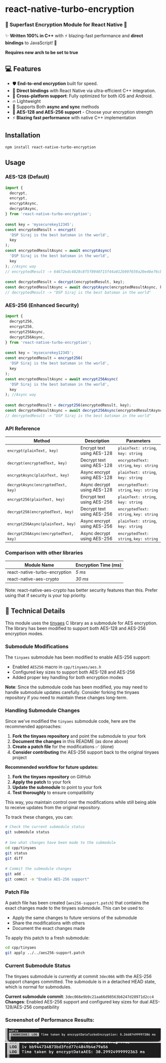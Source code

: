 # react-native-turbo-encryption

### 🚀 Superfast Encryption Module for React Native 🔐

✨ **Written 100% in C++** with ⚡ blazing-fast performance and **direct bindings** to JavaScript! 🚀

**Requires new arch to be set to true**

## 💻 Features

- 🛡️ **End-to-end encryption** built for speed.
- 🔗 **Direct bindings** with React Native via ultra-efficient C++ integration.
- 📱 **Cross-platform support**: Fully optimized for both iOS and Android.
- 🔥 Lightweight
- 🚀 Supports Both **async and sync** methods
- 🔐 **AES-128 and AES-256 support** - Choose your encryption strength
- ⚡ **Blazing fast performance** with native C++ implementation

## Installation

```sh
npm install react-native-turbo-encryption
```

## Usage

### AES-128 (Default)

```js
import {
  decrypt,
  encrypt,
  encryptAsync,
  decryptAsync,
} from 'react-native-turbo-encryption';

const key = 'mysecurekey12345';
const encryptedResult = encrypt(
  'DSP Siraj is the best batsman in the world',
  key
);
const encryptedResultAsync = await encryptAsync(
  'DSP Siraj is the best batsman in the world',
  key
); //Async way
// encryptedResult -> 64672edc4828c8f5f8940715f44a012b90f659a20e46e76cb9731348ea6ff408b60198054da3e49ba3d566634fa122e6

const decryptedResult = decrypt(encryptedResult, key);
const decryptedResultAsync = await decryptAsync(encryptedResultAsync, key); //Async way
// decryptedResult -> "DSP Siraj is the best batsman in the world"
```

### AES-256 (Enhanced Security)

```js
import {
  decrypt256,
  encrypt256,
  encrypt256Async,
  decrypt256Async,
} from 'react-native-turbo-encryption';

const key = 'mysecurekey12345';
const encryptedResult = encrypt256(
  'DSP Siraj is the best batsman in the world',
  key
);
const encryptedResultAsync = await encrypt256Async(
  'DSP Siraj is the best batsman in the world',
  key
); //Async way

const decryptedResult = decrypt256(encryptedResult, key);
const decryptedResultAsync = await decrypt256Async(encryptedResultAsync, key); //Async way
// decryptedResult -> "DSP Siraj is the best batsman in the world"
```

### API Reference

| Method                                | Description                 | Parameters                             |
| ------------------------------------- | --------------------------- | -------------------------------------- |
| `encrypt(plainText, key)`             | Encrypt text using AES-128  | `plainText: string`, `key: string`     |
| `decrypt(encryptedText, key)`         | Decrypt text using AES-128  | `encryptedText: string`, `key: string` |
| `encryptAsync(plainText, key)`        | Async encrypt using AES-128 | `plainText: string`, `key: string`     |
| `decryptAsync(encryptedText, key)`    | Async decrypt using AES-128 | `encryptedText: string`, `key: string` |
| `encrypt256(plainText, key)`          | Encrypt text using AES-256  | `plainText: string`, `key: string`     |
| `decrypt256(encryptedText, key)`      | Decrypt text using AES-256  | `encryptedText: string`, `key: string` |
| `encrypt256Async(plainText, key)`     | Async encrypt using AES-256 | `plainText: string`, `key: string`     |
| `decrypt256Async(encryptedText, key)` | Async decrypt using AES-256 | `encryptedText: string`, `key: string` |

### Comparison with other libraries

| **Module Name**               | **Encryption Time (ms)** |
| ----------------------------- | ------------------------ |
| react-native-turbo-encryption | _5 ms_                   |
| react-native-aes-crypto       | _30 ms_                  |

Note: react-native-aes-crypto has better security features than this. Prefer using that if security is your top priority.

## 🔧 Technical Details

This module uses the [tinyaes](https://github.com/kokke/tiny-AES-C) C library as a submodule for AES encryption. The library has been modified to support both AES-128 and AES-256 encryption modes.

### Submodule Modifications

The `tinyaes` submodule has been modified to enable AES-256 support:

- Enabled `AES256` macro in `cpp/tinyaes/aes.h`
- Configured key sizes to support both AES-128 and AES-256
- Added proper key handling for both encryption modes

**Note**: Since the submodule code has been modified, you may need to handle submodule updates carefully. Consider forking the tinyaes repository if you need to maintain these changes long-term.

### Handling Submodule Changes

Since we've modified the `tinyaes` submodule code, here are the recommended approaches:

1. **Fork the tinyaes repository** and point the submodule to your fork
2. **Document the changes** in this README (as done above)
3. **Create a patch file** for the modifications ✅ (done)
4. **Consider contributing** the AES-256 support back to the original tinyaes project

**Recommended workflow for future updates:**

1. **Fork the tinyaes repository** on GitHub
2. **Apply the patch** to your fork
3. **Update the submodule** to point to your fork
4. **Test thoroughly** to ensure compatibility

This way, you maintain control over the modifications while still being able to receive updates from the original repository.

To track these changes, you can:

```bash
# Check the current submodule status
git submodule status

# See what changes have been made to the submodule
cd cpp/tinyaes
git status
git diff

# Commit the submodule changes
git add .
git commit -m "Enable AES-256 support"
```

### Patch File

A patch file has been created (`aes256-support.patch`) that contains the exact changes made to the tinyaes submodule. This can be used to:

- Apply the same changes to future versions of the submodule
- Share the modifications with others
- Document the exact changes made

To apply this patch to a fresh submodule:

```bash
cd cpp/tinyaes
git apply ../../aes256-support.patch
```

### Current Submodule Status

The tinyaes submodule is currently at commit `3dec066` with the AES-256 support changes committed. The submodule is in a detached HEAD state, which is normal for submodules.

**Current submodule commit**: `3dec066e9b9c21aa66d98563b6247d28971d2cc4`
**Changes**: Enabled AES-256 support and configured key sizes for dual AES-128/AES-256 compatibility

### Screenshot of Performance Results:

![Performance Comparison Turbo](./assets/turbo.png)
![Performance Comparison](./assets/aes.png)
